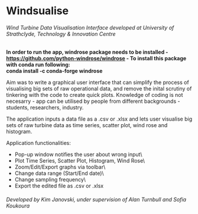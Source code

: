 # Windsualise
###### Wind Turbine Data Visualisation Interface developed at University of Strathclyde, Technology &amp; Innovation Centre

**In order to run the app, windrose package needs to be installed - https://github.com/python-windrose/windrose - To install this package with conda run following:\
conda install -c conda-forge windrose**


Aim was to write a graphical user interface that can simplify the process of visualising big sets of raw operational data, and remove the inital scrutiny of tinkering with the code to create quick plots.
Knowledge of coding is not necesarry - app can be utilised by people from different backgrounds - students, researchers, industry.

The application inputs a data file as a .csv or .xlsx and lets user visualise big sets of raw turbine data as time series, scatter plot, wind rose and histogram.

Application functionalities:
- Pop-up window notifies the user about wrong input\
- Plot Time Series, Scatter Plot, Histogram, Wind Rose\
- Zoom/Edit/Export graphs via toolbar\
- Change data range (Start/End date)\
- Change sampling frequency\
- Export the edited file as .csv or .xlsx

###### Developed by Kim Janovski, under supervision of Alan Turnbull and Sofia Koukoura
